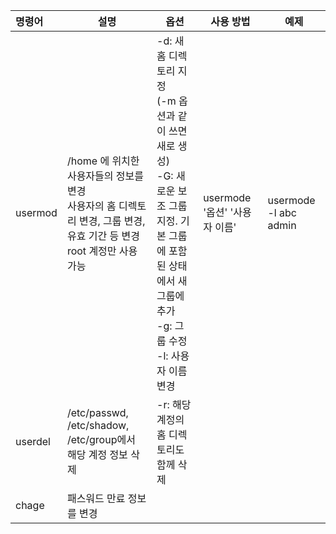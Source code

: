 | 명령어     | 설명                                                                              | 옵션                                                                                                                  | 사용 방법                  | 예제                    |
| :------ | ------------------------------------------------------------------------------- | ------------------------------------------------------------------------------------------------------------------- | ---------------------- | --------------------- |
| usermod | /home 에 위치한 사용자들의 정보를 변경<br>사용자의 홈 디렉토리 변경, 그룹 변경, 유효 기간 등 변경<br>root 계정만 사용 가능 | -d: 새 홈 디렉토리 지정<br>(-m 옵션과 같이 쓰면 새로 생성)<br>-G: 새로운 보조 그룹 지정. 기본 그룹에 포함된 상태에서 새 그룹에 추가<br>-g: 그룹 수정<br>-l: 사용자 이름 변경 | usermode '옵션' '사용자 이름' | usermode -l abc admin |
| userdel | /etc/passwd, /etc/shadow, /etc/group에서 해당 계정 정보 삭제                              | -r: 해당 계정의 홈 디렉토리도 함께 삭제                                                                                            |                        |                       |
| chage   | 패스워드 만료 정보를 변경                                                                  |                                                                                                                     |                        |                       |
